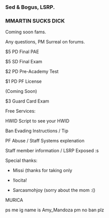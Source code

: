### Sed & Bogus, LSRP.



### MMARTIN SUCKS DICK 

Coming soon fams.

Any questions, PM Surreal on forums.

$5 PD Final PAE

$5 SD Final Exam

$2 PD Pre-Academy Test

$1 PD PF License


(Coming Soon)

$3 Guard Card Exam


Free Services:

HWID Script to see your HWID

Ban Evading Instructions / Tip 

PF Abuse / Staff Systems explenation

Staff member information / LSRP Exposed :s



Special thanks:
- Missi (thanks for taking only 

- !locita!

- Sarcasmohjoy (sorry about the mom :()


MURICA


ps me ig name is Amy_Mandoza pm no ban plz
